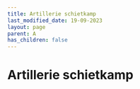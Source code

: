 ```yaml
---
title: Artillerie schietkamp
last_modified_date: 19-09-2023
layout: page
parent: A
has_children: false
---
```


Artillerie schietkamp
=====================

